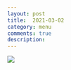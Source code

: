 ```yaml
---
layout: post
title:  2021-03-02
category: menu
comments: true
description: 
---
```


![]({{site.baseurl}}/assets/menu/2021-03-02.png)


